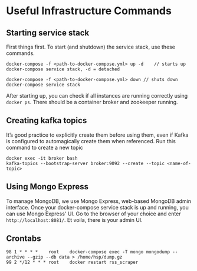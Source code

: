 # Useful Infrastructure Commands


## Starting service stack

First things first. To start (and shutdown) the service stack, use these commands.

```
docker-compose -f <path-to-docker-compose.yml> up -d 	// starts up docker-compose service stack, -d = detached

docker-compose -f <path-to-docker-compose.yml> down	// shuts down docker-compose service stack
```

After starting up, you can check if all instances are running correctly using `docker ps`. 
There should be a container broker and zookeeper running.


## Creating kafka topics

It’s good practice to explicitly create them before using them, even if Kafka is configured to automagically create them when referenced. Run this command to create a new topic

```
docker exec -it broker bash
kafka-topics --bootstrap-server broker:9092 --create --topic <name-of-topic>
```

## Using Mongo Express

To manage MongoDB, we use Mongo Express, web-based MongoDB admin interface. 
Once your docker-compose service stack is up and running, you can use Mongo Express' UI.
Go to the browser of your choice and enter `http://localhost:8081/`. Et voila, there is your admin UI.

## Crontabs

```
98 1 * * * *    root    docker-compose exec -T mongo mongodump --archive --gzip --db data > /home/hsp/dump.gz
99 2 */12 * * * root    docker restart rss_scraper
```
